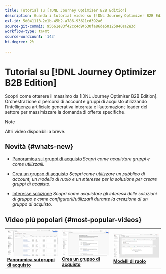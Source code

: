 ```yaml
---
title: Tutorial su [!DNL Journey Optimizer B2B Edition]
description: Guarda i tutorial video su [!DNL Journey Optimizer B2B Edition]. Scopri di più su come orchestrare percorsi di account e gruppi di acquisto e altro ancora.
exl-id: 5d041113-2e1b-45b2-a786-93621cd392a6
source-git-commit: 95661e83f42cc4d94630fa86de50125940ea2e3d
workflow-type: tm+mt
source-wordcount: '143'
ht-degree: 2%

---
```


# Tutorial su [!DNL Journey Optimizer B2B Edition]

Scopri come ottenere il massimo da [!DNL Journey Optimizer B2B Edition]. Orchestrazione di percorsi di account e gruppi di acquisto utilizzando l’intelligenza artificiale generativa integrata e l’automazione leader del settore per massimizzare la domanda di offerte specifiche.

>[!NOTE]
>
>Altri video disponibili a breve.

## Novità {#whats-new}

* [Panoramica sui gruppi di acquisto](/help/buying-groups/buying-groups-overview.md)
  _Scopri come acquistare gruppi e come utilizzarli._

* [Crea un gruppo di acquisto](/help/buying-groups/create-a-buying-group.md)
  _Scopri come utilizzare un pubblico di account, un modello di ruolo e un interesse per la soluzione per creare gruppi di acquisto._

* [Interesse soluzione](/help/buying-groups/solution-interest.md)
  _Scopri come acquistare gli interessi delle soluzioni di gruppo e come configurarli/utilizzarli durante la creazione di un gruppo di acquisto._

## Video più popolari {#most-popular-videos}

<table>
<tr>
<td>
<a href="/help/buying-groups/buying-groups-overview.md"><img alt="miniatura del video &quot;Panoramica sui gruppi di acquisto&quot;" src="assets/buying-groups-overview.png"></a>
<div><a href="/help/buying-groups/buying-groups-overview.md"><strong>Panoramica sui gruppi di acquisto</strong></a></div>
</td>
<td>
<a href="/help/buying-groups/create-a-buying-group.md"><img alt="miniatura del video &quot;Crea un gruppo di acquisto&quot;" src="assets/create-a-buying-group.png"></a>
<div><a href="/help/buying-groups/create-a-buying-group.md"><strong>Crea un gruppo di acquisto</strong></a></div>
</td>
<td>
<a href="/help/buying-groups/role-templates.md"><img alt="miniatura del video &quot;Modelli di ruolo&quot;" src="assets/role-templates.png" /></a>
<div><a href="/help/buying-groups/role-templates.md"><strong>Modelli di ruolo</strong></a></div>
</td>
</tr>
</table>
